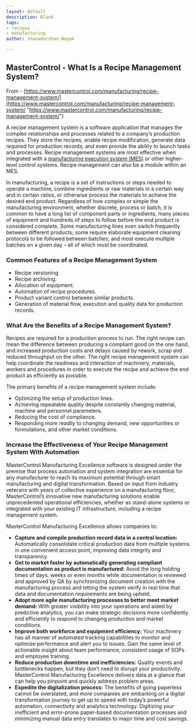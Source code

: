 ```yaml
---
layout: default
description: Blank
tags:
- recipie
- manufacturing
author: Jnanadarshan Nayak

---
```


## MasterControl -  What Is a Recipe Management System?

From - [https://www.mastercontrol.com/manufacturing/recipe-management-system/](https://www.mastercontrol.com/manufacturing/recipe-management-system/ "https://www.mastercontrol.com/manufacturing/recipe-management-system/")

A recipe management system is a software application that manages the complex relationships and processes related to a company’s production recipes. They store the recipes, enable recipe modification, generate data required for production records, and even provide the ability to launch tasks and processes. Recipe management systems are most effective when integrated with a [manufacturing execution system (MES)](https://www.mastercontrol.com/manufacturing/manufacturing-execution-systems-software) or other higher-level control systems. Recipe management can also be a module within an MES.

In manufacturing, a recipe is a set of instructions or steps needed to operate a machine, combine ingredients or raw materials in a certain way and in certain ratios, or otherwise process the materials to achieve the desired end product. Regardless of how complex or simple the manufacturing environment, whether discrete, process or batch, it is common to have a long list of component parts or ingredients, many pieces of equipment and hundreds of steps to follow before the end product is considered complete. Some manufacturing lines even switch frequently between different products; some require elaborate equipment cleaning protocols to be followed between batches; and most execute multiple batches on a given day – all of which must be coordinated.

### Common Features of a Recipe Management System

* Recipe versioning.
* Recipe archiving.
* Allocation of equipment.
* Automation of recipe procedures.
* Product variant control between similar products.
* Generation of material flow, execution and quality data for production records.

### What Are the Benefits of a Recipe Management System?

Recipes are required for a production process to run. The right recipe can mean the difference between producing a compliant good on the one hand, and increased production costs and delays caused by rework, scrap and reduced throughput on the other. The right recipe management system can help coordinate the readiness and interaction of machinery, materials, workers and procedures in order to execute the recipe and achieve the end product as efficiently as possible.

The primary benefits of a recipe management system include:

* Optimizing the setup of production lines.
* Achieving repeatable quality despite constantly changing material, machine and personnel parameters.
* Reducing the cost of compliance.
* Responding more readily to changing demand, new opportunities or formulations, and other market conditions.

### Increase the Effectiveness of Your Recipe Management System With Automation

MasterControl Manufacturing Excellence software is designed under the premise that process automation and system integration are essential for any manufacturer to reach its maximum potential through smart manufacturing and digital transformation. Based on input from industry veterans with years of collective experience on a manufacturing floor, MasterControl’s innovative new manufacturing solutions enable unprecedented operational efficiencies, whether as stand-alone systems or integrated with your existing IT infrastructure, including a recipe management system.

MasterControl Manufacturing Excellence allows companies to:

* **Capture and compile production record data in a central location:** Automatically consolidate critical production data from multiple systems in one convenient access point, improving data integrity and transparency.
* **Get to market faster by automatically generating compliant documentation as product is manufactured:** Avoid the long holding times of days, weeks or even months while documentation is reviewed and approved by QA by synchronizing document creation with the manufacturing process and letting the system verify in real time that data and documentation requirements are being upheld.
* **Adopt more agile manufacturing processes to better meet market demand:** With greater visibility into your operations and aided by predictive analytics, you can make strategic decisions more confidently and efficiently to respond to changing production and market conditions.
* **Improve both workforce and equipment efficiency:** Your machinery has all manner of automated tracking capabilities to monitor and optimize performance and alert you to issues. Gain the same level of actionable insight about team performance, consistent usage of SOPs and employee training.
* **Reduce production downtime and inefficiencies:** Quality events and bottlenecks happen, but they don’t need to disrupt your productivity. MasterControl Manufacturing Excellence delivers data at a glance that can help you pinpoint and quickly address problem areas.
* **Expedite the digitalization process:** The benefits of going paperless cannot be overstated, and more companies are embarking on a digital transformation journey to get up to speed with today’s powerful automation, connectivity and analytics technology. Digitizing your inefficient and error-prone paper-based documentation processes and minimizing manual data entry translates to major time and cost savings.
